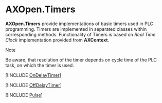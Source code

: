 # AXOpen.Timers

**AXOpen.Timers** provide implementations of basic timers used in PLC programming. Timers are implemented in separated classes within corresponding methods.
Functionality of Timers is based on *Real Time Clock* implementation provided from **AXContext**.

> [!NOTE]
> Be aware, that resolution of the timer depends on cycle time of the PLC task, on which the timer is used. 

[!INCLUDE [OnDelayTimer](ONDELAYTIMER.md)]

[!INCLUDE [OffDelayTimer](OFFDELAYTIMER.md)]

[!INCLUDE [Pulse](PULSETIMER.md)]